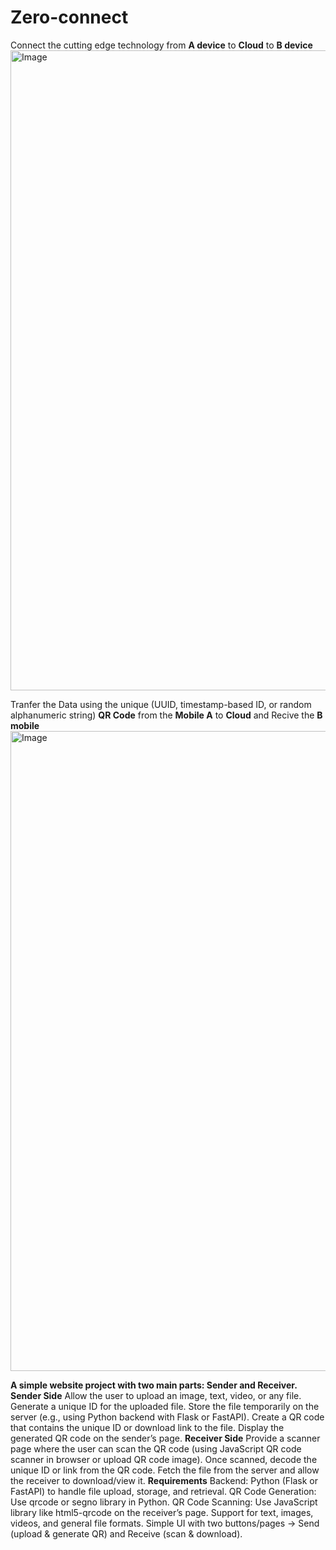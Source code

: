 # Zero-connect
Connect the cutting edge technology from **A device** to **Cloud** to **B device**
<img width="1536" height="1024" alt="Image" src="https://github.com/user-attachments/assets/0da701ba-ae82-48e1-92ac-9036fb479d06" />

Tranfer the Data  using the unique (UUID, timestamp-based ID, or random alphanumeric string) **QR Code** from the **Mobile A** to **Cloud** and Recive the **B mobile**
<img width="1536" height="1024" alt="Image" src="https://github.com/user-attachments/assets/36cde4b3-c966-482c-98ea-08e7b2a643b9" />

**A simple website project with two main parts: Sender and Receiver.**
**Sender Side**
Allow the user to upload an image, text, video, or any file.
Generate a unique ID for the uploaded file.
Store the file temporarily on the server (e.g., using Python backend with Flask or FastAPI).
Create a QR code that contains the unique ID or download link to the file.
Display the generated QR code on the sender’s page.
**Receiver Side**
Provide a scanner page where the user can scan the QR code (using JavaScript QR code scanner in browser or upload QR code image).
Once scanned, decode the unique ID or link from the QR code.
Fetch the file from the server and allow the receiver to download/view it.
**Requirements**
Backend: Python (Flask or FastAPI) to handle file upload, storage, and retrieval.
QR Code Generation: Use qrcode or segno library in Python.
QR Code Scanning: Use JavaScript library like html5-qrcode on the receiver’s page.
Support for text, images, videos, and general file formats.
Simple UI with two buttons/pages → Send (upload & generate QR) and Receive (scan & download).

